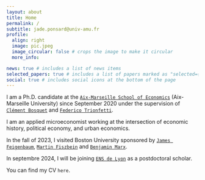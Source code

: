 ```yaml
---
layout: about
title: Home
permalink: /
subtitle: jade.ponsard@univ-amu.fr
profile:
  align: right
  image: pic.jpeg
  image_circular: false # crops the image to make it circular
  more_info:

news: true # includes a list of news items
selected_papers: true # includes a list of papers marked as "selected={true}"
social: true # includes social icons at the bottom of the page
---
```


I am a Ph.D. candidate at the <a href="https://www.amse-aixmarseille.fr/en" target="_blank">`Aix-Marseille School of Economics`</a> (Aix-Marseille University) since September 2020 under the supervision of <a href="https://sites.google.com/site/clementbosquet/" target="_blank">`Clément Bosquet`</a> and <a href="https://trionfetti.wordpress.com/" target="_blank">`Federico Trionfetti`</a>. 

I am an applied microeconomist working at the intersection of economic history, political economy, and urban economics. 

In the fall of 2023, I visited Boston University sponsored by <a href="https://jamesfeigenbaum.github.io/" target="_blank">`James Feigenbaum`</a>, <a href="https://sites.google.com/site/martinfiszbein/" target="_blank">`Martin Fiszbein`</a> and <a href="https://sites.google.com/view/bmarx/home" target="_blank">`Benjamin Marx`</a>.

In septembre 2024, I will be joining <a href="https://www.ens-lyon.fr/en/" target="_blank">`ENS de Lyon`</a> as a postdoctoral scholar.

You can find my CV `here`.
